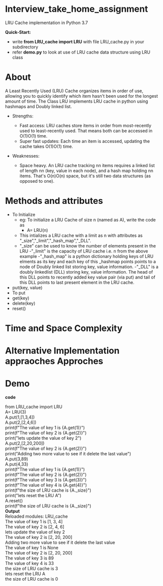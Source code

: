 # Interview_take_home_assignment
LRU Cache implementation in Python 3.7


**Quick-Start:**
  - write __from LRU_cache import LRU__ with file LRU_cache.py in your subdirectory
  - refer __demo.py__ to look at use of LRU cache data structure using LRU class

# About
A Least Recently Used (LRU) Cache organizes items in order of use, allowing you to quickly identify which item hasn't been used for the longest amount of time.
The Class LRU implements LRU cache in python using hashmaps and Doubly linked list.

- Strengths:
  - Fast access: LRU caches store items in order from most-recently used to least-recently used. That means both can be accessed in O(1)O(1) time.
  - Super fast updates: Each time an item is accessed, updating the cache takes O(1)O(1) time.

- Weaknesses:
  - Space heavy. An LRU cache tracking nn items requires a linked list of length nn (key, value in each node), and a hash map holding nn items. That's O(n)O(n) space, but it's still two data structures (as opposed to one).


# Methods and attributes
- To Initialize
  - eg: To initialize a LRU Cache of size n (named as A), write the code as
    - A= LRU(n)
  - This intializes a LRU cache with a limit as n with attributes as "_size","_limit","_hash_map","_DLL".
  - "_size" can be used to know the number of elements present in the LRU
  -"_limit" is the capacity of LRU cache i.e. n from the above example
  -"_hash_map" is a python dictionary holding keys of LRU elments as its key and each key of this _hashmap points points to a node of Doubly linked list storing key, value information.
  -"_DLL" is a doubly linkedlist (DLL) storing key, value information. The head of this DLL points to recently added key value pair (via put) and tail of this DLL points to last present element in the LRU cache.
 - put(key, value)
  - To put 
- get(key)
- delete(key)
- reset()

# Time and Space Complexity


# Alternative Implementation appraoches Approches

# Demo

__code__

from LRU_cache import LRU
<br>
A= LRU(3)
<br>
A.put(1,[1,3,4])
<br>
A.put(2,[2,4,6])
<br>
print(f"The value of key 1 is {A.get(1)}")
<br>
print(f"The value of key 2 is {A.get(2)}")
<br>
print("lets update the value of key 2")
<br>
A.put(2,[2,20,200])
<br>
print(f"The value of key 2 is {A.get(2)}")
<br>
print("Adding two more value to see if it delete the last value")
<br>
A.put(3,89)
<br>
A.put(4,33)
<br>
print(f"The value of key 1 is {A.get(1)}")
<br>
print(f"The value of key 2 is {A.get(2)}")
<br>
print(f"The value of key 3 is {A.get(3)}")
<br>
print(f"The value of key 4 is {A.get(4)}")
<br>
print(f"the size of LRU cache is {A._size}")
<br>
print("lets reset the LRU A")
<br>
A.reset()
<br>
print(f"the size of LRU cache is {A._size}")
<br>
__Output__
<br>
Reloaded modules: LRU_cache
<br>
The value of key 1 is [1, 3, 4]
<br>
The value of key 2 is [2, 4, 6]
<br>
lets update the value of key 2
<br>
The value of key 2 is [2, 20, 200]
<br>
Adding two more value to see if it delete the last value
<br>
The value of key 1 is None
<br>
The value of key 2 is [2, 20, 200]
<br>
The value of key 3 is 89
<br>
The value of key 4 is 33
<br>
the size of LRU cache is 3
<br>
lets reset the LRU A
<br>
the size of LRU cache is 0
<br>





